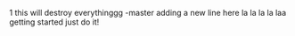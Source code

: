  1 
this will destroy everythinggg -master
adding a new line here
la la la
la laa
getting started
just do it!
